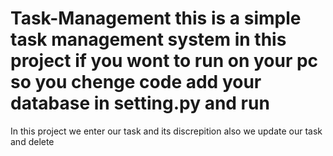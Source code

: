 # Task-Management this is a simple task management system in this project if you wont to run on your pc so you chenge code add your database in setting.py and run 
In this project we enter our task and its discrepition also we update our task and delete
